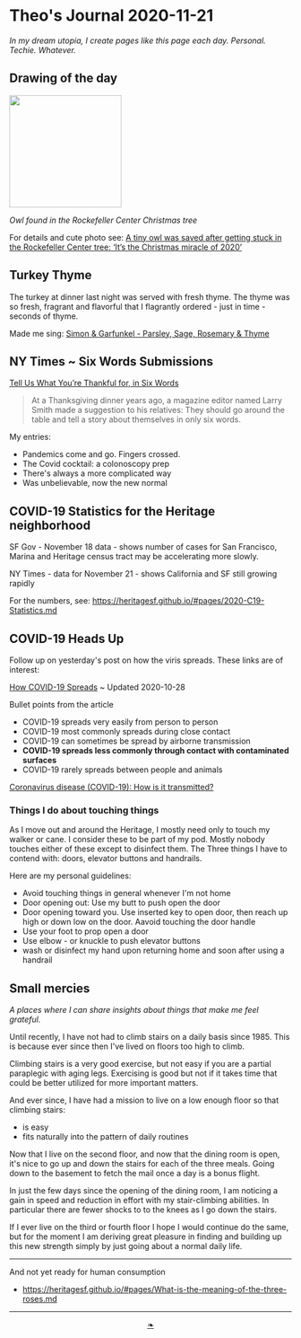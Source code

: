 # Theo's Journal 2020-11-21

_In my dream utopia, I create pages like this page each day. Personal. Techie. Whatever._


## Drawing of the day

<img src="https://heritagesf.github.io/images/2020/11-21/2020-11-21-dotd-owl.jpg"  width=200 >

_Owl found in the Rockefeller Center Christmas tree_

For details and cute photo see: [A tiny owl was saved after getting stuck in the Rockefeller Center tree: ‘It’s the Christmas miracle of 2020’]( https://www.washingtonpost.com/nation/2020/11/19/rockefeller-center-christmas-tree-owl-rescued/ )



## Turkey Thyme

The turkey at dinner last night was served with fresh thyme. The thyme was so fresh, fragrant and flavorful that I flagrantly ordered - just in time - seconds of thyme.

Made me sing: [Simon & Garfunkel - Parsley, Sage, Rosemary & Thyme]( https://www.youtube.com/watch?v=Og7JS8mcp3c )


## NY Times ~ Six Words Submissions

[Tell Us What You’re Thankful for, in Six Words]( https://www.nytimes.com/2020/11/19/briefing/gratitude-in-six-words.html )

>At a Thanksgiving dinner years ago, a magazine editor named Larry Smith made a suggestion to his relatives: They should go around the table and tell a story about themselves in only six words.

My entries:

* Pandemics come and go. Fingers crossed.
* The Covid cocktail: a colonoscopy prep
* There's always a more complicated way
* Was unbelievable, now the new normal


## COVID-19 Statistics for the Heritage neighborhood

SF Gov - November 18 data - shows number of cases for San Francisco, Marina and Heritage census tract may be accelerating more slowly.

NY Times - data for November 21 - shows California and SF still growing rapidly

For the numbers, see: https://heritagesf.github.io/#pages/2020-C19-Statistics.md


## COVID-19 Heads Up

Follow up on yesterday's post on how the viris spreads. These links are of interest:

[How COVID-19 Spreads]( https://www.cdc.gov/coronavirus/2019-ncov/prevent-getting-sick/how-covid-spreads.html ) ~ Updated 2020-10-28

Bullet points from the article

* COVID-19 spreads very easily from person to person
* COVID-19 most commonly spreads during close contact
* COVID-19 can sometimes be spread by airborne transmission
* ****COVID-19 spreads less commonly through contact with contaminated surfaces****
* COVID-19 rarely spreads between people and animals

[Coronavirus disease (COVID-19): How is it transmitted?]( https://www.who.int/news-room/q-a-detail/coronavirus-disease-covid-19-how-is-it-transmitted )

### Things I do about touching things

As I move out and around the Heritage, I mostly need only to touch my walker or cane. I consider these to be part of my pod. Mostly nobody touches either of these except to disinfect them. The Three things I have to contend with: doors, elevator buttons and handrails.

Here are my personal guidelines:

* Avoid touching things in general whenever I'm not home
* Door opening out: Use my butt to push open the door
* Door opening toward you. Use inserted key to open door, then reach up high or down low on the door. Aavoid touching the door handle
* Use your foot to prop open a door
* Use elbow - or knuckle to push elevator buttons
* wash or disinfect my hand upon returning home and soon after using a handrail

## Small mercies

_A places where I can share insights about things that make me feel grateful._

Until recently, I have not had to climb stairs on a daily basis since 1985. This is because ever since then I've lived on floors too high to climb.

Climbing stairs is a very good exercise, but not easy if you are a partial paraplegic with aging legs. Exercising is good but not if it takes time that could be better utilized for more important matters.

And ever since, I have had a mission to live on a low enough floor so that climbing stairs:

* is easy
* fits naturally into the pattern of daily routines

Now that I live on the second floor, and now that the dining room is open, it's nice to go up and down the stairs for each of the three meals. Going down to the basement to fetch the mail once a day is a bonus flight.

In just the few days since the opening of the dining room, I am noticing a gain in speed and reduction in effort with my stair-climbing abilities. In particular there are fewer shocks to to the knees as I go down the stairs.

If I ever live on the third or fourth floor I hope I would continue do the same, but for the moment I am deriving great pleasure in finding and building up this new strength simply by just going about a normal daily life.


***

And not yet ready for human consumption

* https://heritagesf.github.io/#pages/What-is-the-meaning-of-the-three-roses.md



***

<center><a href=javascript:window.scrollTo(0,0); class=aDingbat title="Scroll to top" > ❧ </a></center>

